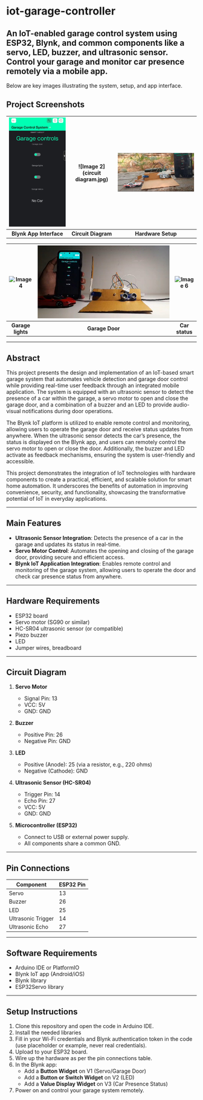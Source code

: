 # iot-garage-controller
An IoT-enabled garage control system using ESP32, Blynk, and common components like a servo, LED, buzzer, and ultrasonic sensor. Control your garage and monitor car presence remotely via a mobile app.
---
Below are key images illustrating the system, setup, and app interface. 

## Project Screenshots

| ![Image 1](blynk_demo.jpg) | ![Image 2](circuit diagram.jpg) | ![Image 3](setup.jpg) |
|:-----------------------------:|:-----------------------------:|:-----------------------------:|
| **Blynk App Interface**       | **Circuit Diagram**           | **Hardware Setup**            |

| ![Image 4](lights.jpg) | ![Image 5](servo.jpg) | ![Image 6](car_status.jpg) |
|:-----------------------------:|:-----------------------------:|:-----------------------------:|
| **Garage lights**     | **Garage Door**       | **Car status**     |


---

## Abstract

This project presents the design and implementation of an IoT-based smart garage system that automates vehicle detection and garage door control while providing real-time user feedback through an integrated mobile application. The system is equipped with an ultrasonic sensor to detect the presence of a car within the garage, a servo motor to open and close the garage door, and a combination of a buzzer and an LED to provide audio-visual notifications during door operations.

The Blynk IoT platform is utilized to enable remote control and monitoring, allowing users to operate the garage door and receive status updates from anywhere. When the ultrasonic sensor detects the car’s presence, the status is displayed on the Blynk app, and users can remotely control the servo motor to open or close the door. Additionally, the buzzer and LED activate as feedback mechanisms, ensuring the system is user-friendly and accessible.

This project demonstrates the integration of IoT technologies with hardware components to create a practical, efficient, and scalable solution for smart home automation. It underscores the benefits of automation in improving convenience, security, and functionality, showcasing the transformative potential of IoT in everyday applications.

---

## Main Features

- **Ultrasonic Sensor Integration**: Detects the presence of a car in the garage and updates its status in real-time.
- **Servo Motor Control**: Automates the opening and closing of the garage door, providing secure and efficient access.
- **Blynk IoT Application Integration**: Enables remote control and monitoring of the garage system, allowing users to operate the door and check car presence status from anywhere.

---

## Hardware Requirements

- ESP32 board
- Servo motor (SG90 or similar)
- HC-SR04 ultrasonic sensor (or compatible)
- Piezo buzzer
- LED
- Jumper wires, breadboard

---

## Circuit Diagram

1. **Servo Motor**
    - Signal Pin: 13
    - VCC: 5V
    - GND: GND

2. **Buzzer**
    - Positive Pin: 26
    - Negative Pin: GND

3. **LED**
    - Positive (Anode): 25 (via a resistor, e.g., 220 ohms)
    - Negative (Cathode): GND

4. **Ultrasonic Sensor (HC-SR04)**
    - Trigger Pin: 14
    - Echo Pin: 27
    - VCC: 5V
    - GND: GND

5. **Microcontroller (ESP32)**
    - Connect to USB or external power supply.
    - All components share a common GND.

---

## Pin Connections

| Component            | ESP32 Pin |
|----------------------|-----------|
| Servo                | 13        |
| Buzzer               | 26        |
| LED                  | 25        |
| Ultrasonic Trigger   | 14        |
| Ultrasonic Echo      | 27        |

---

## Software Requirements

- Arduino IDE or PlatformIO
- Blynk IoT app (Android/iOS)
- Blynk library
- ESP32Servo library

---

## Setup Instructions

1. Clone this repository and open the code in Arduino IDE.
2. Install the needed libraries 
3. Fill in your Wi-Fi credentials and Blynk authentication token in the code (use placeholder or example, never real credentials).
4. Upload to your ESP32 board.
5. Wire up the hardware as per the pin connections table.
6. In the Blynk app:
    - Add a **Button Widget** on V1 (Servo/Garage Door)
    - Add a **Button or Switch Widget** on V2 (LED)
    - Add a **Value Display Widget** on V3 (Car Presence Status)
7. Power on and control your garage system remotely.






